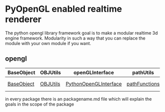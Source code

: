 # PyOpenGL enabled realtime renderer

The python opengl library framework goal is to make a modular realtime 3d engine framework.
Modularity in such a way that you can replace the module with your own module if you want.

## opengl

| BaseObject | OBJUtils | openGLInterface | pathUtils | Renderer |
| ---------- | -------- | --------------- | --------- | -------- |
| [BaseObject](https://github.com/HeadhunterXamd/PyOpenGLEngine/blob/master/PyGEF/BaseObject/BaseObject.md)      | [OBJUtils](https://github.com/HeadhunterXamd/PyOpenGLEngine/blob/master/PyGEF/OBJUtils/OBJUtils.md) | [PythonOpenGLInterface](https://github.com/HeadhunterXamd/PyOpenGLEngine/blob/master/PyGEF/openGLInterface/openGLInterface.md) | [pathFunctions](https://github.com/HeadhunterXamd/PyOpenGLEngine/blob/master/PyGEF/pathUtils/pathutils.md) | [renderLib] (https://github.com/HeadhunterXamd/PyOpenGLEngine/blob/master/PyGEF/Renderer/Renderer.md) |


in every package there is an packagename.md file which will explain the goals in the scope of the package